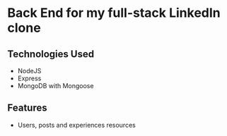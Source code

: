 # Back End for my full-stack LinkedIn clone

## Technologies Used
- NodeJS
- Express
- MongoDB with Mongoose

## Features
- Users, posts and experiences resources
